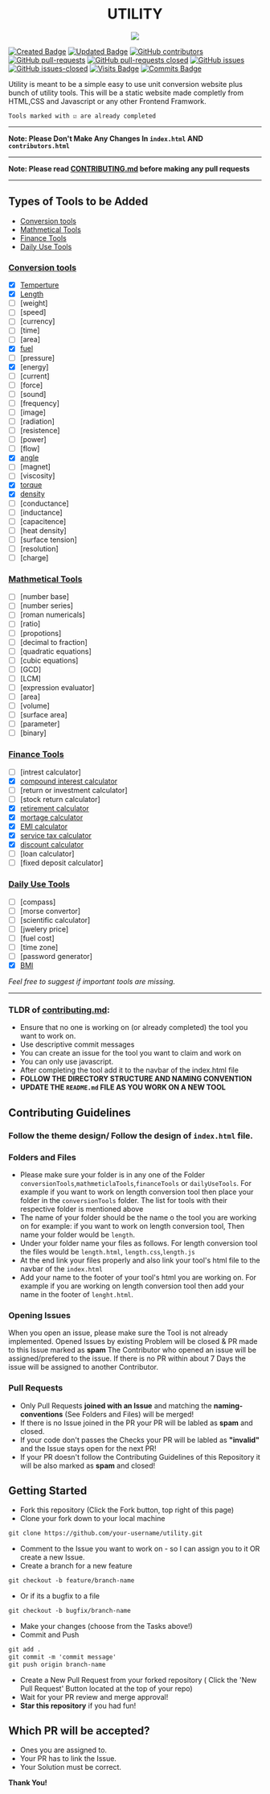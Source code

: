 <h1 align="center"> UTILITY </h1>

<p align="center">
  <img src="assets/img/utility-1.png" />
</p>

[![Created Badge](https://badges.pufler.dev/created/codeezzi/utility)](https://badges.pufler.dev) [![Updated Badge](https://badges.pufler.dev/updated/codeezzi/utility)](https://badges.pufler.dev) [![GitHub contributors](https://img.shields.io/github/contributors/codeezzi/utility.svg)](https://GitHub.com/codeezzi/utility/contributors/) [![GitHub pull-requests](https://img.shields.io/github/issues-pr/codeezzi/utility.svg)](https://GitHub.com/codeezzi/utility/pull/) [![GitHub pull-requests closed](https://img.shields.io/github/issues-pr-closed/codeezzi/utility.svg)](https://github.com/codeezzi/utility/pulls?q=is%3Apr+is%3Aclosed) [![GitHub issues](https://img.shields.io/github/issues/codeezzi/utility.svg)](https://GitHub.com/codeezzi/utility/issues/) [![GitHub issues-closed](https://img.shields.io/github/issues-closed/codeezzi/utility.svg)](https://GitHub.com/codeezzi/utility/issues?q=is%3Aissue+is%3Aclosed) [![Visits Badge](https://badges.pufler.dev/visits/codeezzi/utility)](https://badges.pufler.dev) [![Commits Badge](https://badges.pufler.dev/commits/monthly/shubham2704)](https://badges.pufler.dev)

Utility is meant to be a simple easy to use unit conversion website plus bunch of utility tools. This will be a static website made completly from HTML,CSS and Javascript or any other Frontend Framwork.

`Tools marked with ☑ are already completed`

---

**Note: Please Don't Make Any Changes In `index.html` AND `contributors.html`**

---

**Note: Please read [CONTRIBUTING.md](CONTRIBUTING.md) before making any pull requests**

---

## Types of Tools to be Added

- [Conversion tools](#Conversion-tools)
- [Mathmetical Tools](#Mathmetical-Tools)
- [Finance Tools](#Finance-Tools)
- [Daily Use Tools](#Daily-Use-Tools)


### [Conversion tools](conversionTools)
- [x] [Temperture](conversionTools/temperture/temperture.html)
- [x] [Length](conversionTools/length)
- [ ] [weight]
- [ ] [speed]
- [ ] [currency]
- [ ] [time]
- [ ] [area]
- [x] [fuel](conversionTools/fuelEfficiency/fuel.html)
- [ ] [pressure]
- [x] [energy]
- [ ] [current]
- [ ] [force]
- [ ] [sound]
- [ ] [frequency]
- [ ] [image]
- [ ] [radiation]
- [ ] [resistence]
- [ ] [power]
- [ ] [flow]
- [x] [angle](conversionTools/Angle_Conversion)
- [ ] [magnet]
- [ ] [viscosity]
- [x] [torque](conversionTools/Torque/torque.html)
- [x] [density](conversionTools/density)
- [ ] [conductance]
- [ ] [inductance]
- [ ] [capacitence]
- [ ] [heat density]
- [ ] [surface tension]
- [ ] [resolution]
- [ ] [charge]

### [Mathmetical Tools](mathmeticalTools)
- [ ] [number base]
- [ ] [number series]
- [ ] [roman numericals]
- [ ] [ratio]
- [ ] [propotions]
- [ ] [decimal to fraction]
- [ ] [quadratic equations]
- [ ] [cubic equations]
- [ ] [GCD]
- [ ] [LCM]
- [ ] [expression evaluator]
- [ ] [area]
- [ ] [volume]
- [ ] [surface area]
- [ ] [parameter]
- [ ] [binary]

### [Finance Tools](financeTools)
- [ ] [intrest calculator]
- [x] [compound interest calculator](financeTools/compound-interest-calculator)
- [ ] [return or investment calculator]
- [ ] [stock return calculator]
- [x] [retirement calculator](financeTools/retirementcalaculator/index.html)
- [x] [mortage calculator](financeTools/mortgageCalculator)
- [x] [EMI calculator](financeTools/emiCalculator)
- [x] [service tax calculator](financeTools/service-txt-calculator)
- [x] [discount calculator](financeTools/discountcalculator)
- [ ] [loan calculator]
- [ ] [fixed deposit calculator]

### [Daily Use Tools](dailyUseTools)
- [ ] [compass]
- [ ] [morse convertor]
- [ ] [scientific calculator]
- [ ] [jwelery price]
- [ ] [fuel cost]
- [ ] [time zone]
- [ ] [password generator]
- [x] [BMI](dailyUseTools/bmicalculator/bmi-calculator.html)

*Feel free to suggest if important tools are missing.*

---


### TLDR of [contributing.md](CONTRIBUTING.md):

- Ensure that no one is working on (or already completed) the tool you want to work on.
- Use descriptive commit messages
- You can create an issue for the tool you want to claim and work on
- You can only use javascript.
- After completing the tool add it to the navbar of the index.html file
- **FOLLOW THE DIRECTORY STRUCTURE AND NAMING CONVENTION**
- **UPDATE THE `README.md` FILE AS YOU WORK ON A NEW TOOL**


## Contributing Guidelines

### Follow the theme design/ Follow the design of `index.html` file.

### Folders and Files
- Please make sure your folder is in any one of the Folder `conversionTools`,`mathmeticlaTools`,`financeTools` or `dailyUseTools`. For example if you want to work on length conversion tool then place your folder in the `conversionTools` folder. The list for tools with their respective folder is mentioned above
- The name of your folder should be the name o the tool you are working on for example: if you want to work on length conversion tool, Then name your folder would be `length`.
- Under your folder name your files as follows. For length conversion tool the files would be `length.html`, `length.css`,`length.js`
- At the end link your files properly and also link your tool's
html file to the navbar of the `index.html`
- Add your name to the footer of your tool's html you are working on. For example if you are working on length conversion tool then
add your name in the footer of `lenght.html`.

### Opening Issues
When you open an issue, please make sure the Tool is not already implemented.
Opened Issues by existing Problem will be closed & PR made to this Issue marked as **spam**
The Contributor who opened an issue will be assigned/prefered to the issue. If there is no PR within about 7 Days the issue will be assigned to another Contributor.

### Pull Requests
- Only Pull Requests **joined with an Issue** and matching the **naming-conventions** (See Folders and Files) will be merged!
- If there is no Issue joined in the PR your PR will be labled as **spam** and closed.
- If your code don't passes the Checks your PR will be labled as **"invalid"** and the Issue stays open for the next PR!
- If your PR doesn't follow the Contributing Guidelines of this Repository it will be also marked as **spam** and closed!

## Getting Started
* Fork this repository (Click the Fork button, top right of this page)
* Clone your fork down to your local machine
```markdown
git clone https://github.com/your-username/utility.git
```
* Comment to the Issue you want to work on - so I can assign you to it OR create a new Issue.
* Create a branch for a new feature
```markdown
git checkout -b feature/branch-name
```
* Or if its a bugfix to a file
```markdown
git checkout -b bugfix/branch-name
```
* Make your changes (choose from the Tasks above!)
* Commit and Push
```markdown
git add .
git commit -m 'commit message'
git push origin branch-name
```
* Create a New Pull Request from your forked repository ( Click the 'New Pull Request' Button located at the top of your repo)
* Wait for your PR review and merge approval!
* __Star this repository__ if you had fun!

## Which PR will be accepted?
* Ones you are assigned to.
* Your PR has to link the Issue.
* Your Solution must be correct.

__Thank You!__

